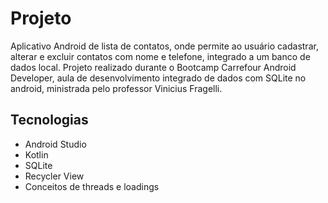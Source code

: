 # Projeto

Aplicativo Android de lista de contatos, onde permite ao usuário cadastrar, alterar e excluir contatos com nome e telefone, integrado a um banco de dados local. Projeto realizado durante o Bootcamp Carrefour Android Developer, aula de desenvolvimento integrado de dados com SQLite no android, ministrada pelo professor Vinicius Fragelli.


## Tecnologias
 - Android Studio
 - Kotlin
 - SQLite
 - Recycler View
 - Conceitos de threads e loadings
 
 
